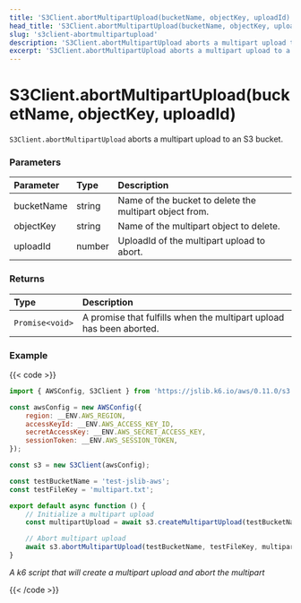 ```yaml
---
title: 'S3Client.abortMultipartUpload(bucketName, objectKey, uploadId)'
head_title: 'S3Client.abortMultipartUpload(bucketName, objectKey, uploadId)'
slug: 's3client-abortmultipartupload'
description: 'S3Client.abortMultipartUpload aborts a multipart upload to a bucket'
excerpt: 'S3Client.abortMultipartUpload aborts a multipart upload to a bucket'
---
```


# S3Client.abortMultipartUpload(bucketName, objectKey, uploadId)

`S3Client.abortMultipartUpload` aborts a multipart upload to an S3 bucket.

### Parameters

| Parameter  | Type                  | Description                                            |
| :--------- | :-------------------- | :----------------------------------------------------- |
| bucketName | string                | Name of the bucket to delete the multipart object from.|
| objectKey  | string                | Name of the multipart object to delete.                |
| uploadId   | number                | UploadId of the multipart upload to abort.             |

### Returns

| Type            | Description                                                         |
| :-------------- | :------------------------------------------------------------------ |
| `Promise<void>` | A promise that fulfills when the multipart upload has been aborted. |

### Example

{{< code >}}

```javascript
import { AWSConfig, S3Client } from 'https://jslib.k6.io/aws/0.11.0/s3.js';

const awsConfig = new AWSConfig({
    region: __ENV.AWS_REGION,
    accessKeyId: __ENV.AWS_ACCESS_KEY_ID,
    secretAccessKey: __ENV.AWS_SECRET_ACCESS_KEY,
    sessionToken: __ENV.AWS_SESSION_TOKEN,
});

const s3 = new S3Client(awsConfig);

const testBucketName = 'test-jslib-aws';
const testFileKey = 'multipart.txt';

export default async function () {
    // Initialize a multipart upload
    const multipartUpload = await s3.createMultipartUpload(testBucketName, testFileKey);

    // Abort multipart upload
    await s3.abortMultipartUpload(testBucketName, testFileKey, multipartUpload.uploadId);
}
```

_A k6 script that will create a multipart upload and abort the multipart_

{{< /code >}}